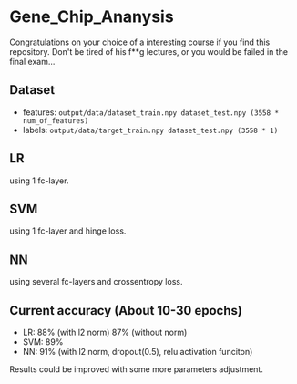 # Gene_Chip_Ananysis
Congratulations on your choice of a interesting course if you find this repository. Don't be tired of his f\*\*g lectures, or you would be failed in the final exam...

## Dataset
* features: `output/data/dataset_train.npy dataset_test.npy (3558 * num_of_features)`
* labels: `output/data/target_train.npy dataset_test.npy (3558 * 1)`

## LR

using 1 fc-layer.

## SVM

using 1 fc-layer and hinge loss.

## NN

using several fc-layers and crossentropy loss.

## Current accuracy (About 10-30 epochs)
* LR: 88% (with l2 norm) 87% (without norm)
* SVM: 89%
* NN: 91% (with l2 norm, dropout(0.5), relu activation funciton)

Results could be improved with some more parameters adjustment.
